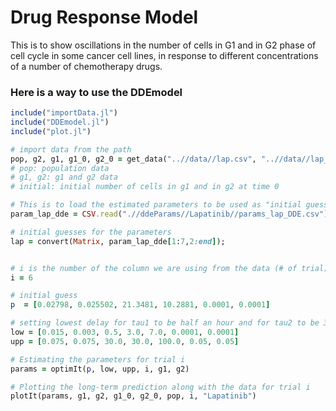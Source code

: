 # Drug Response Model
This is to show oscillations in the number of cells in G1 and in G2 phase of cell cycle in some cancer cell lines, in response to different concentrations of a number of chemotherapy drugs.


### Here is a way to use the DDEmodel

```ruby
include("importData.jl")
include("DDEmodel.jl")
include("plot.jl")

# import data from the path
pop, g2, g1, g1_0, g2_0 = get_data("..//data//lap.csv", "..//data//lap_pop.csv"); # in which:
# pop: population data
# g1, g2: g1 and g2 data
# initial: initial number of cells in g1 and in g2 at time 0

# This is to load the estimated parameters to be used as "initial guess"
param_lap_dde = CSV.read(".//ddeParams//Lapatinib//params_lap_DDE.csv")

# initial guesses for the parameters
lap = convert(Matrix, param_lap_dde[1:7,2:end]); 


# i is the number of the column we are using from the data (# of trial)
i = 6

# initial guess
p  = [0.02798, 0.025502, 21.3481, 10.2881, 0.0001, 0.0001]

# setting lowest delay for tau1 to be half an hour and for tau2 to be 3 hours.
low = [0.015, 0.003, 0.5, 3.0, 7.0, 0.0001, 0.0001]
upp = [0.075, 0.075, 30.0, 30.0, 100.0, 0.05, 0.05]

# Estimating the parameters for trial i
params = optimIt(p, low, upp, i, g1, g2)

# Plotting the long-term prediction along with the data for trial i
plotIt(params, g1, g2, g1_0, g2_0, pop, i, "Lapatinib")

```
<!-- ![Trial 6 for Lapatinib](.png) -->



